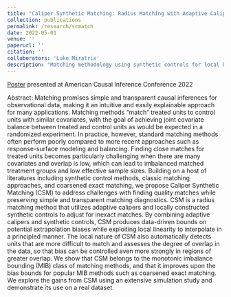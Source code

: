 ```yaml
---
title: "Caliper Synthetic Matching: Radius Matching with Adaptive Calipers and Local Synthetic Controls"
collection: publications
permalink: /research/scmatch
date: 2022-05-01
venue: ''
paperurl: ''
citation: ''
collaborators: 'Luke Miratrix'
description: "Matching methodology using synthetic controls for local bias correction"
---
```


[Poster](https://jche.github.io/assets/ACIC2022.pdf) presented at American Causal Inference Conference 2022

Abstract: 
Matching promises simple and transparent causal inferences for observational data, making it an intuitive and easily explainable approach for many applications. Matching methods “match” treated units to control units with similar covariates, with the goal of achieving joint covariate balance between treated and control units as would be expected in a randomized experiment. In practice, however, standard matching methods often perform poorly compared to more recent approaches such as response-surface modeling and balancing. Finding close matches for treated units becomes particularly challenging when there are many covariates and overlap is low, which can lead to imbalanced matched treatment groups and low effective sample sizes. Building on a host of literatures including synthetic control methods, classic matching approaches, and coarsened exact matching, we propose Caliper Synthetic Matching (CSM) to address challenges with finding quality matches while preserving simple and transparent matching diagnostics. CSM is a radius matching method that utilizes adaptive calipers and locally constructed synthetic controls to adjust for inexact matches. By combining adaptive calipers and synthetic controls, CSM produces data-driven bounds on potential extrapolation biases while exploiting local linearity to interpolate in a principled manner. The local nature of CSM also automatically detects units that are more difficult to match and assesses the degree of overlap in the data, so that bias can be controlled even more strongly in regions of greater overlap. We show that CSM belongs to the monotonic imbalance bounding (MIB) class of matching methods, and that it improves upon the bias bounds for popular MIB methods such as coarsened exact matching. We explore the gains from CSM using an extensive simulation study and demonstrate its use on a real dataset.

